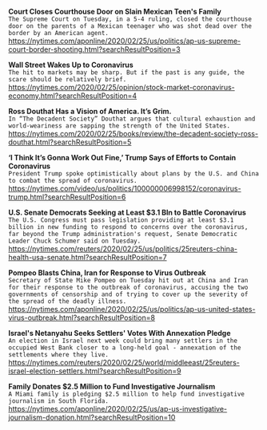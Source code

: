 **Court Closes Courthouse Door on Slain Mexican Teen's Family**\
`The Supreme Court on Tuesday, in a 5-4 ruling, closed the courthouse door on the parents of a Mexican teenager who was shot dead over the border by an American agent.`\
https://nytimes.com/aponline/2020/02/25/us/politics/ap-us-supreme-court-border-shooting.html?searchResultPosition=3

**Wall Street Wakes Up to Coronavirus**\
`The hit to markets may be sharp. But if the past is any guide, the scare should be relatively brief.`\
https://nytimes.com/2020/02/25/opinion/stock-market-coronavirus-economy.html?searchResultPosition=4

**Ross Douthat Has a Vision of America. It’s Grim.**\
`In “The Decadent Society” Douthat argues that cultural exhaustion and world-weariness are sapping the strength of the United States.`\
https://nytimes.com/2020/02/25/books/review/the-decadent-society-ross-douthat.html?searchResultPosition=5

**‘I Think It’s Gonna Work Out Fine,’ Trump Says of Efforts to Contain Coronavirus**\
`President Trump spoke optimistically about plans by the U.S. and China to combat the spread of coronavirus.`\
https://nytimes.com/video/us/politics/100000006998152/coronavirus-trump.html?searchResultPosition=6

**U.S. Senate Democrats Seeking at Least $3.1 Bln to Battle Coronavirus**\
`The U.S. Congress must pass legislation providing at least $3.1 billion in new funding to respond to concerns over the coronavirus, far beyond the Trump administration's request, Senate Democratic Leader Chuck Schumer said on Tuesday.`\
https://nytimes.com/reuters/2020/02/25/us/politics/25reuters-china-health-usa-senate.html?searchResultPosition=7

**Pompeo Blasts China, Iran for Response to Virus Outbreak**\
`Secretary of State Mike Pompeo on Tuesday hit out at China and Iran for their response to the outbreak of coronavirus, accusing the two governments of censorship and of trying to cover up the severity of the spread of the deadly illness.`\
https://nytimes.com/aponline/2020/02/25/us/politics/ap-us-united-states-virus-outbreak.html?searchResultPosition=8

**Israel's Netanyahu Seeks Settlers' Votes With Annexation Pledge**\
`An election in Israel next week could bring many settlers in the occupied West Bank closer to a long-held goal - annexation of the settlements where they live.`\
https://nytimes.com/reuters/2020/02/25/world/middleeast/25reuters-israel-election-settlers.html?searchResultPosition=9

**Family Donates $2.5 Million to Fund Investigative Journalism**\
`A Miami family is pledging $2.5 million to help fund investigative journalism in South Florida.`\
https://nytimes.com/aponline/2020/02/25/us/ap-us-investigative-journalism-donation.html?searchResultPosition=10

